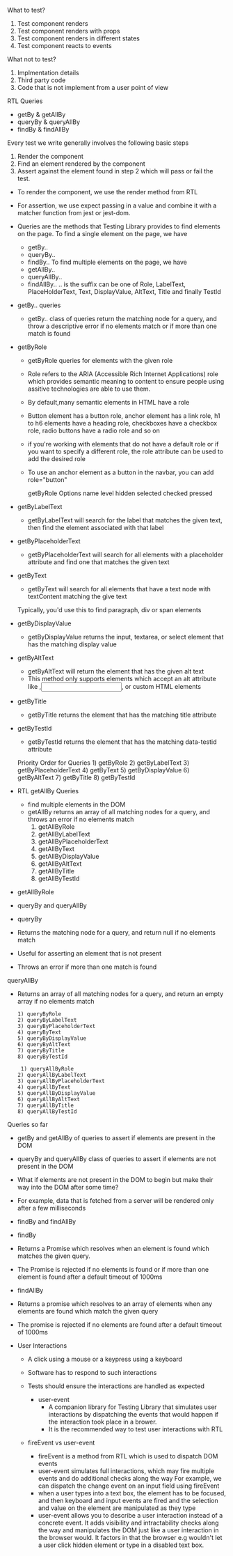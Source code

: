 What to test?
  1) Test component renders
  2) Test component renders with props
  3) Test component renders in different states
  4) Test component reacts to events

What not to test?
  1) Implmentation details
  2) Third party code
  3) Code that is not implement from a user point of view    

 RTL Queries
   - getBy & getAllBy
   - queryBy & queryAllBy
   - findBy & findAllBy

  Every test we write generally involves the following basic steps
  1) Render the component
  2) Find an element rendered by the component
  3) Assert against the element found in step 2 which will pass or fail the test.


  - To render the component, we use the render method from RTL

  - For assertion, we use expect passing in a value and combine it with a matcher function from jest or jest-dom.


  - Queries are the methods that Testing Library provides to find elements on the page.
   To find a single element on the page, we have
      - getBy..
      - queryBy..
      - findBy..
   To find multiple elements on the page, we have
      - getAllBy..
      - queryAllBy..
      - findAllBy..
       .. is the suffix can be one of Role, LabelText, PlaceHolderText, Text, DisplayValue, AltText, Title and finally TestId


  - getBy.. queries

    - getBy.. class of queries return the matching node for a query, and throw a descriptive error if no elements match or if more than one match is found 

  - getByRole

     - getByRole queries for elements with the given role
     - Role refers to the ARIA (Accessible Rich Internet Applications) role which provides semantic meaning to content to ensure people using assitive technologies are able to use them.
     - By default,many semantic elements in HTML have a role
     - Button element has a button role, anchor element has a link role, h1 to h6 elements have a heading role, checkboxes have a checkbox role, radio buttons have a radio role and so on

     - if you're working with elements that do not have a default role or if you want to specify a different role, the role attribute can be used to add the desired role

     - To use an anchor element as a button in the navbar, you can add role="button"               

        getByRole Options
          name
          level
          hidden
          selected
          checked
          pressed

- getByLabelText   
    -  getByLabelText will search for the label that matches the given text, then find the element associated with that label   

- getByPlaceholderText
    - getByPlaceholderText will search for all elements with a placeholder attribute and find one that matches the given text

- getByText
    - getByText will search for all elements that have a text node with textContent matching the give text

    Typically, you'd use this to find paragraph, div or span elements

- getByDisplayValue
   - getByDisplayValue returns the input, textarea, or select element that has the matching display value 

- getByAltText
    - getByAltText will return the element that has the given alt text
    - This method only supports elements which accept an alt attribute like <img>,<input>,<area> or custom HTML elements

- getByTitle
     - getByTitle returns the element that has the matching title attribute

- getByTestId
     - getByTestId returns the element that has the matching data-testid attribute

     Priority Order for Queries
      1) getByRole
      2) getByLabelText
      3) getByPlaceholderText
      4) getByText
      5) getByDisplayValue
      6) getByAltText
      7) getByTitle
      8) getByTestId

- RTL getAllBy Queries
  - find multiple elements in the DOM
  - getAllBy returns an array of all matching nodes for a query, and throws an error if no elements match
      1) getAllByRole
      2) getAllByLabelText
      3) getAllByPlaceholderText
      4) getAllByText
      5) getAllByDisplayValue
      6) getAllByAltText
      7) getAllByTitle
      8) getAllByTestId

- getAllByRole


- queryBy and queryAllBy
- queryBy
- Returns the matching node for a query, and return null if no elements match
- Useful for asserting an element that is not present
- Throws an error if more than one match is found

queryAllBy
- Returns an array of all matching nodes for a query, and return an empty array if no elements match

      1) queryByRole
      2) queryByLabelText
      3) queryByPlaceholderText
      4) queryByText
      5) queryByDisplayValue
      6) queryByAltText
      7) queryByTitle
      8) queryByTestId

       1) queryAllByRole
      2) queryAllByLabelText
      3) queryAllByPlaceholderText
      4) queryAllByText
      5) queryAllByDisplayValue
      6) queryAllByAltText
      7) queryAllByTitle
      8) queryAllByTestId

Queries so far
- getBy and getAllBy of queries to assert if elements are present in the DOM
- queryBy and queryAllBy class of queries to assert if elements are not present in the DOM

- What if elements are not present in the DOM to begin but make their way into the DOM after some time?
- For example, data that is fetched from a server will be rendered only after a few milliseconds

- findBy and findAllBy
- findBy
 - Returns a Promise which resolves when an element is found which matches the given query.
 - The Promise is rejected if no elements is found or if more than one element is found after a default timeout of 1000ms

 - findAllBy
- Returns a promise which resolves to an array of elements when any elements are found which match the given query
- The promise is rejected if no elements are found after a default timeout of 1000ms

- User Interactions
  - A click using a mouse or a keypress using a keyboard
  - Software has to respond to such interactions
  - Tests should ensure the interactions are handled as expected

    - user-event
       - A companion library for Testing Library that simulates user interactions by dispatching the events that would happen if the interaction took place in a brower.
       - It is the recommended way to test user interactions with RTL

  - fireEvent vs user-event
       - fireEvent is a method from RTL which is used to dispatch DOM events
       - user-event simulates full interactions, which may fire multiple events and do additional checks along the way
       For example, we can dispatch the change event on an input field using fireEvent
       - when a user types into a text box, the element has to be focused, and then keyboard and input events are fired and the selection and value on the element are manipulated as they type
       - user-event allows you to describe a user interaction instead of a concrete event. It adds visibility and intractability checks along the way and manipulates the DOM just like a user interaction in the browser would. It factors in that the browser e.g wouldn't let a user click  hidden element or type in a disabled text box.